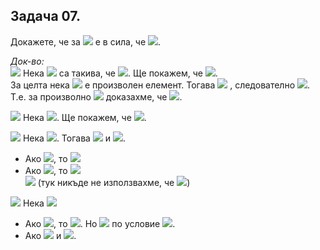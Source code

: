 ## Задача 07.

Докажете, че за <img src="https://latex.codecogs.com/svg.latex?\Large&space;\forall{A,B,C}"> е в сила, че <img src="https://latex.codecogs.com/svg.latex?\Large&space;(A\cup{B})\cap{C}=A\cup{(B\cap{C})}\Leftrightarrow{A\subseteq{C}}">.

*Док-во:*<br>
<img src="https://latex.codecogs.com/svg.latex?\Large&space;(\Rightarrow)"> Нека <img src="https://latex.codecogs.com/svg.latex?\Large&space;A,B,C"> са такива, че <img src="https://latex.codecogs.com/svg.latex?\Large&space;(A\cup{B})\cap{C}=A\cup{(B\cap{C})}">. Ще покажем, че <img src="https://latex.codecogs.com/svg.latex?\Large&space;A\subseteq{C}">.<br>
За целта нека <img src="https://latex.codecogs.com/svg.latex?\Large&space;x\in{A}"> е произволен елемент. Тогава <img src="https://latex.codecogs.com/svg.latex?\Large&space;x\in{A}\subseteq{A\cup{(B\cap{C})}}=(A\cup{B})\cap{\underline{\underline{C}}}"> , следователно <img src="https://latex.codecogs.com/svg.latex?\Large&space;x\in{C}">. T.e. за произволно <img src="https://latex.codecogs.com/svg.latex?\Large&space;x\in{A}"> доказахме, че <img src="https://latex.codecogs.com/svg.latex?\Large&space;x\in{C}\Rightarrow{A\subseteq{C}}">.

<img src="https://latex.codecogs.com/svg.latex?\Large&space;(\Leftarrow)"> Нека <img src="https://latex.codecogs.com/svg.latex?\Large&space;A\subseteq{C}">. Ще покажем, че <img src="https://latex.codecogs.com/svg.latex?\Large&space;(A\cup{B})\cap{C}=a\cup{(B\cap{C})}">.

<img src="https://latex.codecogs.com/svg.latex?\Large&space;(\subseteq)"> Нека <img src="https://latex.codecogs.com/svg.latex?\Large&space;x\in{(A\cup{B})\cap{C}}">. Тогава <img src="https://latex.codecogs.com/svg.latex?\Large&space;x\in{(A\cup{B})}"> и <img src="https://latex.codecogs.com/svg.latex?\Large&space;x\in{C}">.
- Ако <img src="https://latex.codecogs.com/svg.latex?\Large&space;x\in{A}">, то <img src="https://latex.codecogs.com/svg.latex?\Large&space;x\in{A\cup{(B\cap{C})}}">
- Ако <img src="https://latex.codecogs.com/svg.latex?\Large&space;x\notin{A}">, то <img src="https://latex.codecogs.com/svg.latex?\Large&space;x\in{B}(x\in{A\cup{B}})"><br><img src="https://latex.codecogs.com/svg.latex?\Large&space;\Rightarrow{x\in{B\cap{C}}}\Rightarrow{x\in{A\cup{(B\cap{C})}}}\Rightarrow{(A\cup{B})\cap{C}}\subseteq{A\cup{(B\cap{C})}}"> (тук никъде не използвахме, че <img src="https://latex.codecogs.com/svg.latex?\Large&space;A\subseteq{C}">)

<img src="https://latex.codecogs.com/svg.latex?\Large&space;(\supseteq)"> Нека <img src="https://latex.codecogs.com/svg.latex?\Large&space;x\in{A\cup{(B\cap{C})}}">
- Ако <img src="https://latex.codecogs.com/svg.latex?\Large&space;x\in{A}">, то <img src="https://latex.codecogs.com/svg.latex?\Large&space;x\in{A\cup{B}}(A\subseteq{A\cup{B}})">. Но <img src="https://latex.codecogs.com/svg.latex?\Large&space;(A\subseteq{C}"> по условие <img src="https://latex.codecogs.com/svg.latex?\Large&space;\Rightarrow{x\in{(A\cup{B})}}\cap{C}">.
- Ако <img src="https://latex.codecogs.com/svg.latex?\Large&space;x\notin{A},{\;}x\in{(B\cap{C})}\Rightarrow{\underbrace{x\in{B}}_{\underbrace{x\in{A\cup{B}}}_{x\in{(A\cup{B})\cap{C}}}}}"> и <img src="https://latex.codecogs.com/svg.latex?\Large&space;x\in{C}">.
